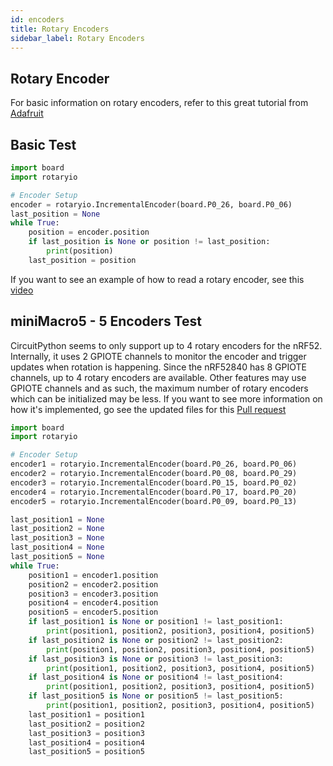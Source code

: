 ```yaml
---
id: encoders
title: Rotary Encoders
sidebar_label: Rotary Encoders
---
```


## Rotary Encoder

For basic information on rotary encoders, refer to this great tutorial from [Adafruit](https://learn.adafruit.com/rotary-encoder)

## Basic Test

``` python
import board
import rotaryio

# Encoder Setup
encoder = rotaryio.IncrementalEncoder(board.P0_26, board.P0_06)
last_position = None
while True:
    position = encoder.position
    if last_position is None or position != last_position:
        print(position)
    last_position = position

``` 

If you want to see an example of how to read a rotary encoder, see this [video](https://youtu.be/4BNkuLonIVM?list=PLjF7R1fz_OOWFqZfqW9jlvQSIUmwn9lWr)

## miniMacro5 - 5 Encoders Test

CircuitPython seems to only support up to 4 rotary encoders for the nRF52.
Internally, it uses 2 GPIOTE channels to monitor the encoder and trigger updates when rotation is happening.  Since the nRF52840 has 8 GPIOTE channels, up to 4 rotary encoders are available.
Other features may use GPIOTE channels and as such, the maximum number of rotary encoders which can be initialized may be less.  If you want to see more information on how it's implemented, go see the updated files for this [Pull request](https://github.com/adafruit/circuitpython/pull/5253)

``` python
import board
import rotaryio

# Encoder Setup
encoder1 = rotaryio.IncrementalEncoder(board.P0_26, board.P0_06)
encoder2 = rotaryio.IncrementalEncoder(board.P0_08, board.P0_29)
encoder3 = rotaryio.IncrementalEncoder(board.P0_15, board.P0_02)
encoder4 = rotaryio.IncrementalEncoder(board.P0_17, board.P0_20)
encoder5 = rotaryio.IncrementalEncoder(board.P0_09, board.P0_13)

last_position1 = None
last_position2 = None
last_position3 = None
last_position4 = None
last_position5 = None
while True:
    position1 = encoder1.position
    position2 = encoder2.position
    position3 = encoder3.position
    position4 = encoder4.position
    position5 = encoder5.position
    if last_position1 is None or position1 != last_position1:
        print(position1, position2, position3, position4, position5)
    if last_position2 is None or position2 != last_position2:
        print(position1, position2, position3, position4, position5)
    if last_position3 is None or position3 != last_position3:
        print(position1, position2, position3, position4, position5)
    if last_position4 is None or position4 != last_position4:
        print(position1, position2, position3, position4, position5)
    if last_position5 is None or position5 != last_position5:
        print(position1, position2, position3, position4, position5)
    last_position1 = position1
    last_position2 = position2
    last_position3 = position3
    last_position4 = position4
    last_position5 = position5
``` 